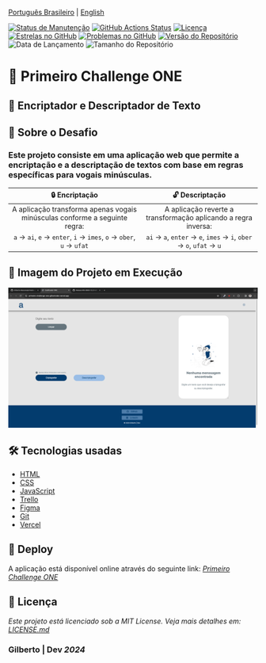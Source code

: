 

[Português Brasileiro](https://github.com/Gilberto-Mascena/primeiro-challenge-one/blob/main/README.md) |
[English](https://github.com/Gilberto-Mascena/primeiro-challenge-one/blob/main/README-en.md) 

[![Status de Manutenção](https://img.shields.io/badge/Maintained-Yes-brightgreen?style=for-the-badge)](https://GitHub.com/Gilberto-Mascena/primeiro-challenge-one)
[![GitHub Actions Status](https://img.shields.io/github/actions/workflow/status/Gilberto-Mascena/primeiro-challenge-one/build.yml?style=for-the-badge)](https://github.com/Gilberto-Mascena/primeiro-challenge-one/actions)
[![Licença](https://img.shields.io/github/license/Gilberto-Mascena/primeiro-challenge-one?style=for-the-badge)](https://github.com/Gilberto-Mascena/primeiro-challenge-one/blob/main/LICENSE.md)
[![Estrelas no GitHub](https://img.shields.io/github/stars/Gilberto-Mascena/primeiro-challenge-one?style=for-the-badge)](https://github.com/Gilberto-Mascena/primeiro-challenge-one/stargazers)
[![Problemas no GitHub](https://img.shields.io/github/issues/Gilberto-Mascena/primeiro-challenge-one?style=for-the-badge)](https://github.com/Gilberto-Mascena/primeiro-challenge-one/issues)
[![Versão do Repositório](https://img.shields.io/github/v/release/Gilberto-Mascena/primeiro-challenge-one?include_prereleases&style=for-the-badge)](https://github.com/Gilberto-Mascena/primeiro-challenge-one/releases)
![Data de Lançamento](https://img.shields.io/github/release-date/Gilberto-Mascena/primeiro-challenge-one?style=for-the-badge)
![Tamanho do Repositório](https://img.shields.io/github/repo-size/Gilberto-Mascena/primeiro-challenge-one?style=for-the-badge)


# 🚀 Primeiro Challenge ONE

## 🔐 Encriptador e Descriptador de Texto

## 📌 Sobre o Desafio

### Este projeto consiste em uma aplicação web que permite a encriptação e a descriptação de textos com base em regras específicas para vogais minúsculas.

| 🔒 Encriptação | 🔓 Descriptação | 
| :-----------: | :------------: |
| A aplicação transforma apenas vogais minúsculas conforme a seguinte regra: | A aplicação reverte a transformação aplicando a regra inversa:
| ``a`` → ``ai``, ``e`` → ``enter``, ``i`` → ``imes``, ``o`` → ``ober``, ``u`` → ``ufat`` | ``ai`` → ``a``, ``enter`` → ``e``, ``imes`` → ``i``, ``ober`` → ``o``, ``ufat`` → ``u`` |

## 📸 Imagem do Projeto em Execução

![vista](./assets/challenge-ONE.png)

## 🛠️ Tecnologias usadas

-   [HTML](https://developer.mozilla.org/pt-BR/docs/Web/HTML)
-   [CSS](https://developer.mozilla.org/pt-BR/docs/Web/CSS)
-   [JavaScript](https://developer.mozilla.org/pt-BR/docs/Web/JavaScript)
-   [Trello](https://trello.com/pt-BR)
-   [Figma](https://www.figma.com)
-   [Git](https://git-scm.com)
-   [Vercel](https://vercel.com)

## 🚀 Deploy

A aplicação está disponível online através do seguinte link: [*Primeiro Challenge ONE*](https://primeiro-challenge-one-gilbertodev.vercel.app/)

## 📜 Licença

*Este projeto está licenciado sob a MIT License. Veja mais detalhes em:* [_LICENSE.md_](./LICENSE.md)

### Gilberto | Dev _2024_ 
